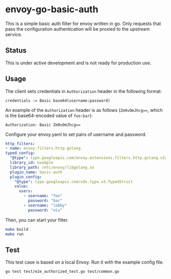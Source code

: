 # envoy-go-basic-auth

This is a simple basic auth filter for envoy written in go. Only requests that pass the configuration authentication will be proxied to the upstream service.

## Status

This is under active development and is not ready for production use.

## Usage

The client sets credentials in `Authorization` header in the following format:

```Plaintext
credentials := Basic base64(username:password)
```

An example of the `Authorization` header is as follows (`Zm9vOmJhcg==`, which is the base64-encoded value of `foo:bar`):

```Plaintext
Authorization: Basic Zm9vOmJhcg==
```

Configure your envoy.yaml to set pairs of username and password.

```yaml
http_filters:
- name: envoy.filters.http.golang
typed_config:
  "@type": type.googleapis.com/envoy.extensions.filters.http.golang.v3alpha.Config
  library_id: example
  library_path: /etc/envoy/libgolang.so
  plugin_name: basic-auth
  plugin_config:
    "@type": type.googleapis.com/xds.type.v3.TypedStruct
    value:
      users:
        - username: "foo"
          password: "bar"
        - username: "lobby"
          password: "niu"
```

Then, you can start your filter.

```bash
make build
make run 
```

## Test

This test case is based on a local Envoy. Run it with the example config file.

```bash
go test test/e2e_authorized_test.go test/common.go
```
